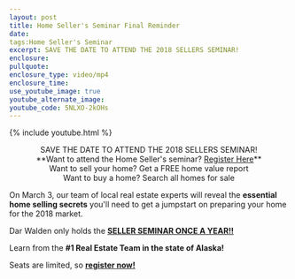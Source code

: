 ```yaml
---
layout: post
title: Home Seller's Seminar Final Reminder
date:
tags:Home Seller's Seminar
excerpt: SAVE THE DATE TO ATTEND THE 2018 SELLERS SEMINAR!
enclosure:
pullquote:
enclosure_type: video/mp4
enclosure_time:
use_youtube_image: true
youtube_alternate_image:
youtube_code: 5NLXO-2kOHs
---
```


{% include youtube.html %}

<center>SAVE THE DATE TO ATTEND THE 2018 SELLERS SEMINAR!</center>

<center>**Want to attend the Home Seller's seminar? <u>Register Here</u>**</center>

<center>Want to sell your home? Get a FREE home value report<br>Want to buy a home? Search all homes for sale</center>

On March 3, our team of local real estate experts will reveal the **essential home selling secrets** you'll need to get a jumpstart on preparing your home for the 2018 market.&nbsp;

Dar Walden only holds the <u><strong>SELLER SEMINAR ONCE A YEAR!!</strong></u>

Learn from the **#1 Real Estate Team in the state of Alaska!**

Seats are limited, so **<u>register now!</u>**